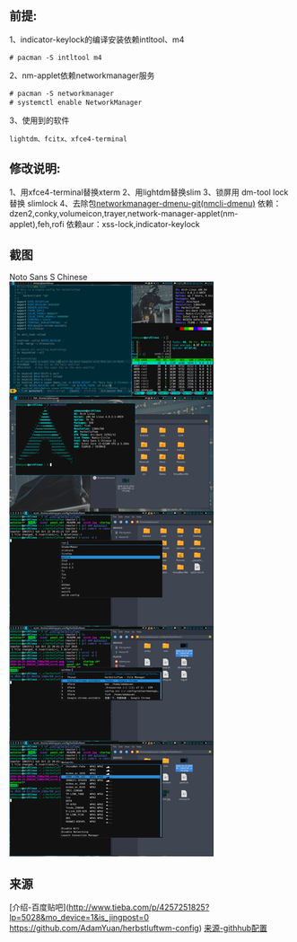## 前提:
1、indicator-keylock的编译安装依赖intltool、m4
```
# pacman -S intltool m4
```
2、nm-applet依赖networkmanager服务
```
# pacman -S networkmanager
# systemctl enable NetworkManager
```
3、使用到的软件
```
lightdm、fcitx、xfce4-terminal
```

## 修改说明:
1、用xfce4-terminal替换xterm
2、用lightdm替换slim
3、锁屏用 dm-tool lock 替换 slimlock
4、去除包[networkmanager-dmenu-git(nmcli-dmenu)](https://github.com/firecat53/nmcli-dmenu)
依赖：dzen2,conky,volumeicon,trayer,network-manager-applet(nm-applet),feh,rofi
依赖aur：xss-lock,indicator-keylock

## 截图
Noto Sans S Chinese
![image](https://raw.githubusercontent.com/AdamYuan/herbstluftwm-config/master/scrot.jpg)

## 来源
[介绍-百度贴吧](http://www.tieba.com/p/4257251825?lp=5028&mo_device=1&is_jingpost=0
https://github.com/AdamYuan/herbstluftwm-config)
[来源-githhub配置](https://github.com/AdamYuan/herbstluftwm-config)







